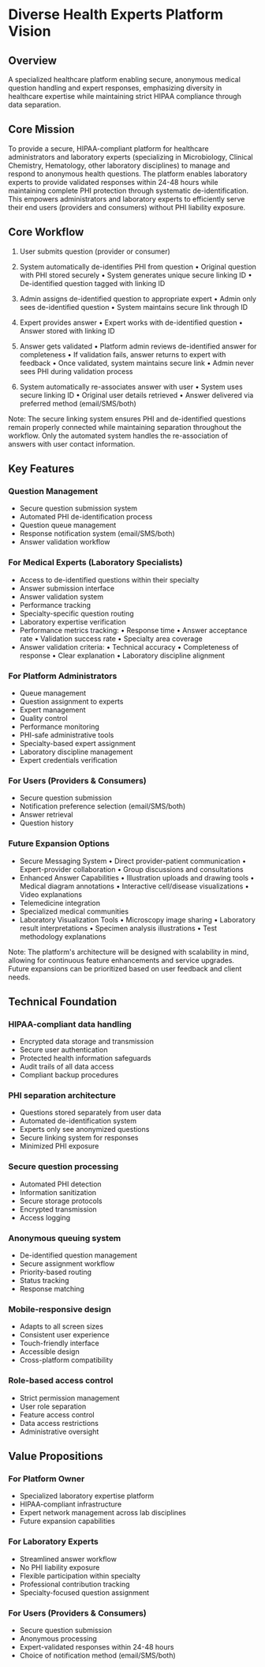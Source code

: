 # Diverse Health Experts Platform Vision

## Overview
A specialized healthcare platform enabling secure, anonymous medical question handling and expert responses, emphasizing diversity in healthcare expertise while maintaining strict HIPAA compliance through data separation.

## Core Mission
To provide a secure, HIPAA-compliant platform for healthcare administrators and laboratory experts (specializing in Microbiology, Clinical Chemistry, Hematology, other laboratory disciplines) to manage and respond to anonymous health questions. The platform enables laboratory experts to provide validated responses within 24-48 hours while maintaining complete PHI protection through systematic de-identification. This empowers administrators and laboratory experts to efficiently serve their end users (providers and consumers) without PHI liability exposure.

## Core Workflow
1. User submits question (provider or consumer)
2. System automatically de-identifies PHI from question
   • Original question with PHI stored securely
   • System generates unique secure linking ID
   • De-identified question tagged with linking ID

3. Admin assigns de-identified question to appropriate expert
   • Admin only sees de-identified question
   • System maintains secure link through ID

4. Expert provides answer
   • Expert works with de-identified question
   • Answer stored with linking ID

5. Answer gets validated
   • Platform admin reviews de-identified answer for completeness
   • If validation fails, answer returns to expert with feedback
   • Once validated, system maintains secure link
   • Admin never sees PHI during validation process

6. System automatically re-associates answer with user
   • System uses secure linking ID
   • Original user details retrieved
   • Answer delivered via preferred method (email/SMS/both)

Note: The secure linking system ensures PHI and de-identified questions remain properly connected while maintaining separation throughout the workflow. Only the automated system handles the re-association of answers with user contact information.

## Key Features

### Question Management
- Secure question submission system
- Automated PHI de-identification process
- Question queue management
- Response notification system (email/SMS/both)
- Answer validation workflow

### For Medical Experts (Laboratory Specialists)
- Access to de-identified questions within their specialty
- Answer submission interface
- Answer validation system
- Performance tracking
- Specialty-specific question routing
- Laboratory expertise verification
- Performance metrics tracking:
  • Response time
  • Answer acceptance rate
  • Validation success rate
  • Specialty area coverage
- Answer validation criteria:
  • Technical accuracy
  • Completeness of response
  • Clear explanation
  • Laboratory discipline alignment

### For Platform Administrators
- Queue management
- Question assignment to experts
- Expert management
- Quality control
- Performance monitoring
- PHI-safe administrative tools
- Specialty-based expert assignment
- Laboratory discipline management
- Expert credentials verification

### For Users (Providers & Consumers)
- Secure question submission
- Notification preference selection (email/SMS/both)
- Answer retrieval
- Question history

### Future Expansion Options
- Secure Messaging System
  • Direct provider-patient communication
  • Expert-provider collaboration
  • Group discussions and consultations
- Enhanced Answer Capabilities
  • Illustration uploads and drawing tools
  • Medical diagram annotations
  • Interactive cell/disease visualizations
  • Video explanations
- Telemedicine integration
- Specialized medical communities
- Laboratory Visualization Tools
  • Microscopy image sharing
  • Laboratory result interpretations
  • Specimen analysis illustrations
  • Test methodology explanations

Note: The platform's architecture will be designed with scalability in mind, allowing for continuous feature enhancements and service upgrades. Future expansions can be prioritized based on user feedback and client needs.

## Technical Foundation

### HIPAA-compliant data handling
- Encrypted data storage and transmission
- Secure user authentication
- Protected health information safeguards
- Audit trails of all data access
- Compliant backup procedures

### PHI separation architecture
- Questions stored separately from user data
- Automated de-identification system
- Experts only see anonymized questions
- Secure linking system for responses
- Minimized PHI exposure

### Secure question processing
- Automated PHI detection
- Information sanitization
- Secure storage protocols
- Encrypted transmission
- Access logging

### Anonymous queuing system
- De-identified question management
- Secure assignment workflow
- Priority-based routing
- Status tracking
- Response matching

### Mobile-responsive design
- Adapts to all screen sizes
- Consistent user experience
- Touch-friendly interface
- Accessible design
- Cross-platform compatibility

### Role-based access control
- Strict permission management
- User role separation
- Feature access control
- Data access restrictions
- Administrative oversight

## Value Propositions

### For Platform Owner
- Specialized laboratory expertise platform
- HIPAA-compliant infrastructure
- Expert network management across lab disciplines
- Future expansion capabilities

### For Laboratory Experts
- Streamlined answer workflow
- No PHI liability exposure
- Flexible participation within specialty
- Professional contribution tracking
- Specialty-focused question assignment

### For Users (Providers & Consumers)
- Secure question submission
- Anonymous processing
- Expert-validated responses within 24-48 hours
- Choice of notification method (email/SMS/both) 